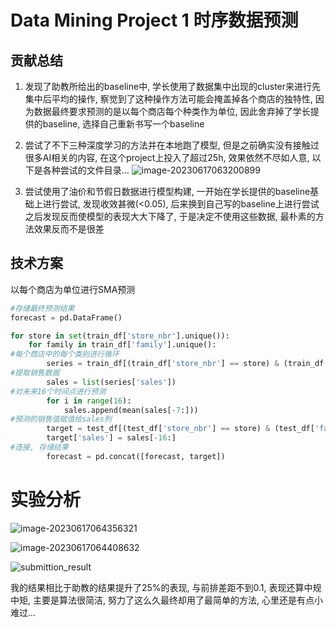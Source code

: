# Data Mining Project 1 时序数据预测

## 贡献总结

1. 发现了助教所给出的baseline中, 学长使用了数据集中出现的cluster来进行先集中后平均的操作, 察觉到了这种操作方法可能会掩盖掉各个商店的独特性, 因为数据最终要求预测的是以每个商店每个种类作为单位, 因此舍弃掉了学长提供的baseline, 选择自己重新书写一个baseline
2. 尝试了不下三种深度学习的方法并在本地跑了模型, 但是之前确实没有接触过很多AI相关的内容, 在这个project上投入了超过25h, 效果依然不尽如人意, 以下是各种尝试的文件目录...
   ![image-20230617063200899](C:\Users\YunfanLi\AppData\Roaming\Typora\typora-user-images\image-20230617063200899.png)

3. 尝试使用了油价和节假日数据进行模型构建, 一开始在学长提供的baseline基础上进行尝试, 发现收效甚微(<0.05), 后来换到自己写的baseline上进行尝试之后发现反而使模型的表现大大下降了, 于是决定不使用这些数据, 最朴素的方法效果反而不是很差

## 技术方案

以每个商店为单位进行SMA预测

```python
#存储最终预测结果
forecast = pd.DataFrame()

for store in set(train_df['store_nbr'].unique()):
    for family in train_df['family'].unique():
#每个商店中的每个类别进行循环
        series = train_df[(train_df['store_nbr'] == store) & (train_df['family'] == family)]
#提取销售数据
        sales = list(series['sales'])
#对未来16个时间点进行预测
        for i in range(16):
            sales.append(mean(sales[-7:]))
#预测的销售值赋值给sales列
        target = test_df[(test_df['store_nbr'] == store) & (test_df['family'] == family)]
        target['sales'] = sales[-16:]
#连接, 存储结果
        forecast = pd.concat([forecast, target])
```

# 实验分析

![image-20230617064356321](C:\Users\YunfanLi\AppData\Roaming\Typora\typora-user-images\image-20230617064356321.png)

![image-20230617064408632](C:\Users\YunfanLi\AppData\Roaming\Typora\typora-user-images\image-20230617064408632.png)

![submittion_result](C:\Users\YunfanLi\Downloads\submittion_result.png)

我的结果相比于助教的结果提升了25%的表现, 与前排差距不到0.1, 表现还算中规中矩, 主要是算法很简洁, 努力了这么久最终却用了最简单的方法, 心里还是有点小难过...